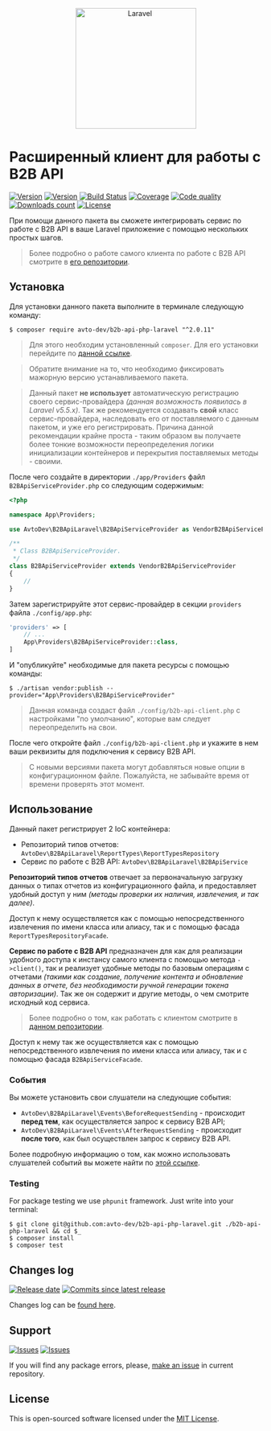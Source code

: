 <p align="center">
  <img src="https://laravel.com/assets/img/components/logo-laravel.svg" alt="Laravel" width="240" />
</p>

# Расширенный клиент для работы с B2B API

[![Version][badge_packagist_version]][link_packagist]
[![Version][badge_php_version]][link_packagist]
[![Build Status][badge_build_status]][link_build_status]
[![Coverage][badge_coverage]][link_coverage]
[![Code quality][badge_code_quality]][link_code_quality]
[![Downloads count][badge_downloads_count]][link_packagist]
[![License][badge_license]][link_license]

При помощи данного пакета вы сможете интегрировать сервис по работе с B2B API в ваше Laravel приложение с помощью нескольких простых шагов.

> Более подробно о работе самого клиента по работе с B2B API смотрите в [его репозитории][b2b_api_client].

## Установка

Для установки данного пакета выполните в терминале следующую команду:

```shell
$ composer require avto-dev/b2b-api-php-laravel "^2.0.11"
```

> Для этого необходим установленный `composer`. Для его установки перейдите по [данной ссылке][getcomposer].

> Обратите внимание на то, что необходимо фиксировать мажорную версию устанавливаемого пакета.

> Данный пакет **не использует** автоматическую регистрацию своего сервис-провайдера *(данная возможность появилась в Laravel v5.5.x)*. Так же рекомендуется создавать **свой** класс сервис-провайдера, наследовать его от поставляемого с данным пакетом, и уже его регистрировать. Причина данной рекомендации крайне проста - таким образом вы получаете более тонкие возможности переопределения логики инициализации контейнеров и перекрытия поставляемых методы - своими.

После чего создайте в директории `./app/Providers` файл `B2BApiServiceProvider.php` со следующим содержимым:

```php
<?php

namespace App\Providers;

use AvtoDev\B2BApiLaravel\B2BApiServiceProvider as VendorB2BApiServiceProvider;

/**
 * Class B2BApiServiceProvider.
 */
class B2BApiServiceProvider extends VendorB2BApiServiceProvider
{
    //
}
```

Затем зарегистрируйте этот сервис-провайдер в секции `providers` файла `./config/app.php`:

```php
'providers' => [
    // ...
    App\Providers\B2BApiServiceProvider::class,
]
```

И "опубликуйте" необходимые для пакета ресурсы с помощью команды:

```shell
$ ./artisan vendor:publish --provider="App\Providers\B2BApiServiceProvider"
```

> Данная команда создаст файл `./config/b2b-api-client.php` с настройками "по умолчанию", которые вам следует переопределить на свои.

После чего откройте файл `./config/b2b-api-client.php` и укажите в нем ваши реквизиты для подключения к сервису B2B API.

> С новыми версиями пакета могут добавляться новые опции в конфигурационном файле. Пожалуйста, не забывайте время от времени проверять этот момент.

## Использование

Данный пакет регистрирует 2 IoC контейнера:

 * Репозиторий типов отчетов: `AvtoDev\B2BApiLaravel\ReportTypes\ReportTypesRepository`
 * Сервис по работе с B2B API: `AvtoDev\B2BApiLaravel\B2BApiService`

**Репозиторий типов отчетов** отвечает за первоначальную загрузку данных о типах отчетов из конфигурационного файла, и предоставляет удобный доступ у ним *(методы проверки их наличия, извлечения, и так далее)*.

Доступ к нему осуществляется как с помощью непосредственного извлечения по имени класса или алиасу, так и с помощью фасада `ReportTypesRepositoryFacade`.

**Сервис по работе с B2B API** предназначен для как для реализации удобного доступа к инстансу самого клиента с помощью метода `->client()`, так и реализует удобные методы по базовым операциям с отчетами *(такими как создание, получение контента и обновление данных в отчете, без необходимости ручной генерации токена авторизации)*. Так же он содержит и другие методы, о чем смотрите исходный код сервиса.

> Более подробно о том, как работать с клиентом смотрите в [данном репозитории][b2b_api_client].

Доступ к нему так же осуществляется как с помощью непосредственного извлечения по имени класса или алиасу, так и с помощью фасада `B2BApiServiceFacade`.

### События

Вы можете установить свои слушатели на следующие события:

 * `AvtoDev\B2BApiLaravel\Events\BeforeRequestSending` - происходит **перед тем**, как осуществляется запрос к сервису B2B API;
 * `AvtoDev\B2BApiLaravel\Events\AfterRequestSending` - происходит **после того**, как был осуществлен запрос к сервису B2B API.
 
Более подробную информацию о том, как можно использовать слушателей событий вы можете найти по [этой ссылке][laravel_events].

### Testing

For package testing we use `phpunit` framework. Just write into your terminal:

```shell
$ git clone git@github.com:avto-dev/b2b-api-php-laravel.git ./b2b-api-php-laravel && cd $_
$ composer install
$ composer test
```

## Changes log

[![Release date][badge_release_date]][link_releases]
[![Commits since latest release][badge_commits_since_release]][link_commits]

Changes log can be [found here][link_changes_log].

## Support

[![Issues][badge_issues]][link_issues]
[![Issues][badge_pulls]][link_pulls]

If you will find any package errors, please, [make an issue][link_create_issue] in current repository.

## License

This is open-sourced software licensed under the [MIT License][link_license].

[badge_packagist_version]:https://img.shields.io/packagist/v/avto-dev/b2b-api-php-laravel.svg?maxAge=180
[badge_php_version]:https://img.shields.io/packagist/php-v/avto-dev/b2b-api-php-laravel.svg?longCache=true
[badge_build_status]:https://travis-ci.org/avto-dev/b2b-api-php-laravel.svg?branch=master
[badge_code_quality]:https://img.shields.io/scrutinizer/g/avto-dev/b2b-api-php-laravel.svg?maxAge=180
[badge_coverage]:https://img.shields.io/codecov/c/github/avto-dev/b2b-api-php-laravel/master.svg?maxAge=60
[badge_downloads_count]:https://img.shields.io/packagist/dt/avto-dev/b2b-api-php-laravel.svg?maxAge=180
[badge_license]:https://img.shields.io/packagist/l/avto-dev/b2b-api-php-laravel.svg?longCache=true
[badge_release_date]:https://img.shields.io/github/release-date/avto-dev/b2b-api-php-laravel.svg?style=flat-square&maxAge=180
[badge_commits_since_release]:https://img.shields.io/github/commits-since/avto-dev/b2b-api-php-laravel/latest.svg?style=flat-square&maxAge=180
[badge_issues]:https://img.shields.io/github/issues/avto-dev/b2b-api-php-laravel.svg?style=flat-square&maxAge=180
[badge_pulls]:https://img.shields.io/github/issues-pr/avto-dev/b2b-api-php-laravel.svg?style=flat-square&maxAge=180
[link_releases]:https://github.com/avto-dev/b2b-api-php-laravel/releases
[link_packagist]:https://packagist.org/packages/avto-dev/b2b-api-php-laravel
[link_build_status]:https://travis-ci.org/avto-dev/b2b-api-php-laravel
[link_coverage]:https://codecov.io/gh/avto-dev/b2b-api-php-laravel/
[link_changes_log]:https://github.com/avto-dev/b2b-api-php-laravel/blob/master/CHANGELOG.md
[link_code_quality]:https://scrutinizer-ci.com/g/avto-dev/b2b-api-php-laravel/
[link_issues]:https://github.com/avto-dev/b2b-api-php-laravel/issues
[link_create_issue]:https://github.com/avto-dev/b2b-api-php-laravel/issues/new/choose
[link_commits]:https://github.com/avto-dev/b2b-api-php-laravel/commits
[link_pulls]:https://github.com/avto-dev/b2b-api-php-laravel/pulls
[link_license]:https://github.com/avto-dev/b2b-api-php-laravel/blob/master/LICENSE
[getcomposer]:https://getcomposer.org/download/
[b2b_api_client]:https://github.com/avto-dev/b2b-api-php
[laravel_events]:https://laravel.com/docs/5.6/events
